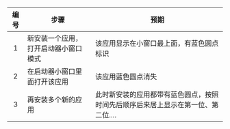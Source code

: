 | 编号 | 步骤                                 | 预期                                                         |
| :--: | ------------------------------------ | ------------------------------------------------------------ |
|  1   | 新安装一个应用，打开启动器小窗口模式 | 该应用显示在小窗口最上面，有蓝色圆点标识                     |
|  2   | 在启动器小窗口里面打开该应用         | 该应用蓝色圆点消失                                           |
|  3   | 再安装多个新的应用                   | 此时新安装的应用都带有蓝色圆点，按照时间先后顺序后来居上显示在第一位、第二位.... |